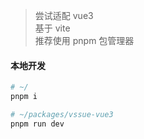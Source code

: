 > 尝试适配 vue3  
> 基于 vite  
> 推荐使用 pnpm 包管理器

#### 本地开发

```bash
# ~/
pnpm i

# ~/packages/vssue-vue3
pnpm run dev
```

